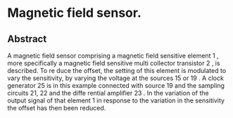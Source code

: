 # Magnetic field sensor.

## Abstract
A magnetic field sensor comprising a magnetic field sensitive element 1 , more specifically a magnetic field sensitive multi collector transistor 2 , is described. To re duce the offset, the setting of this element is modulated to vary the sensitivity, by varying the voltage at the sources 15 or 19 . A clock generator 25 is in this example connected with source 19 and the sampling circuits 21, 22 and the diffe rential amplifier 23 . In the variation of the output signal of that element 1 in response to the variation in the sensitivity the offset has then been reduced.